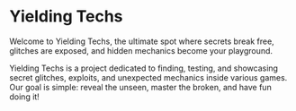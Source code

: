 # Yielding Techs
Welcome to Yielding Techs,
the ultimate spot where secrets break free, glitches are exposed, and hidden mechanics become your playground.

Yielding Techs is a project dedicated to finding, testing, and showcasing secret glitches, exploits, and unexpected mechanics inside various games. Our goal is simple: reveal the unseen, master the broken, and have fun doing it!
